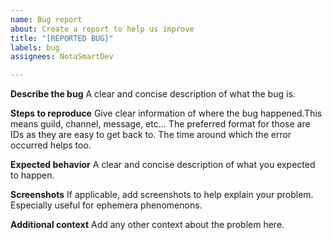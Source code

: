 ```yaml
---
name: Bug report
about: Create a report to help us improve
title: "[REPORTED BUG]"
labels: bug
assignees: NotaSmartDev

---
```


**Describe the bug**
A clear and concise description of what the bug is.

**Steps to reproduce**
Give clear information of where the bug happened.This means guild, channel, message, etc... The preferred format for those are IDs as they are easy to get back to. The time around which the error occurred helps too.

**Expected behavior**
A clear and concise description of what you expected to happen.

**Screenshots**
If applicable, add screenshots to help explain your problem. Especially useful for ephemera phenomenons.

**Additional context**
Add any other context about the problem here.
